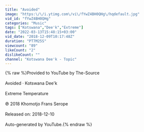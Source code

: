 ```yaml
---
title: "Avoided"
image: "https:\/\/i.ytimg.com\/vi\/fYwZ4BH0QHg\/hqdefault.jpg"
vid_id: "fYwZ4BH0QHg"
categories: "Music"
tags: ["Kotswana","Dee'k","Extreme"]
date: "2022-03-13T15:48:15+03:00"
vid_date: "2018-12-09T10:17:48Z"
duration: "PT7M25S"
viewcount: "89"
likeCount: "2"
dislikeCount: ""
channel: "Kotswana Dee'k - Topic"
---
```

{% raw %}Provided to YouTube by The-Source<br /><br />Avoided · Kotswana Dee'k<br /><br />Extreme Temperature<br /><br />℗ 2018 Khomotjo Frans Serope<br /><br />Released on: 2018-12-10<br /><br />Auto-generated by YouTube.{% endraw %}
